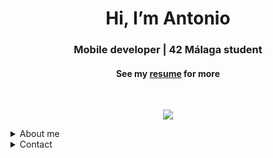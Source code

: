 <h1 align="center">Hi, I’m Antonio</img>  </h1>
<h3 align="center">Mobile developer | 42 Málaga student </h3>
<h4 align="center">See my <a href="https://github.com/AntonioJesusRM/AntonioJesusRM/blob/main/Curriculum.pdf" target="_blank">resume</a> for more</h4>

<div align="center">
<br>

[![](https://visitcount.itsvg.in/api?id=AntonioJesusRM&label=Profile%20Views&color=1&icon=0&pretty=false)](https://visitcount.itsvg.in)

</div>
<details>
  <summary>About me</summary>
<h2 align="center">About me</h2>

<p>
I am a junior developer who has successfully completed a mobile programming bootcamp and the prestigious 42 course. Since starting my higher education in programming, I have worked on various personal projects and continued my education, driven by my passion for technology.

I have demonstrated strong skills in effort and learning, resilience to frustration, and problem-solving abilities throughout my professional experience. I am looking for a project where I can apply my knowledge as a mobile app developer and continue growing in a company that shares my values.
</p>
<h2 align="center">My Technical Skills</h2>

<h3>Languages</h3>

[![My Skills](https://skillicons.dev/icons?i=kotlin,c,cpp,html,css,js,python)](https://skillicons.dev)

<h3>Tools</h3>

[![My Skills](https://skillicons.dev/icons?i=androidstudio,bash,vim,vscode,github,git,docker)](https://skillicons.dev)

</details>

<details>
  <summary> Contact</summary>
<div align="center">
    <h2 align="center">You can reach me by:</h2>
    <p align="center">
      <br/>
      <a href="https://www.linkedin.com/in/antonio-jesus-ruiz-moreno/" target="blank"><img align="center"
         src="https://img.shields.io/badge/LinkedIn-0077B5?style=for-the-badge&logo=linkedin&logoColor=whitE"
         alt="AntonioJesusRM linkedin" height="30"/></a>
      <a href="mailto:antjrm95@hotmail.com" target="blank"><img align="center"
         src="https://img.shields.io/badge/Gmail-D14836?style=for-the-badge&logo=gmail&logoColor=white"
         alt="AntonioJesusRM mail" height="30"/></a>
      <a href="https://wa.me/+34622940920" target="blank"><img align="center"
         src="https://img.shields.io/badge/WhatsApp-25D366?style=for-the-badge&logo=whatsapp&logoColor=white"
         alt="AntonioJesusRM Whatsapp" height="30"/></a>
      <br>
    </p>
</details>
